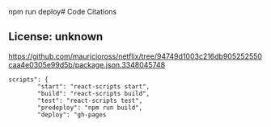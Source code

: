 npm run deploy# Code Citations

## License: unknown
https://github.com/mauricioross/netflix/tree/94749d1003c216db905252550caa4e0305e99d5b/package.json.3348045748

```
scripts": {
        "start": "react-scripts start",
        "build": "react-scripts build",
        "test": "react-scripts test",
        "predeploy": "npm run build",
        "deploy": "gh-pages
```

